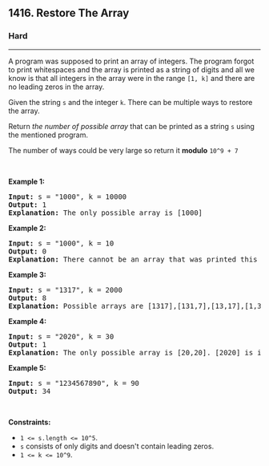 <h2>1416. Restore The Array</h2><h3>Hard</h3><hr><div><p>A program was supposed to print an array of integers. The program forgot to print whitespaces and the array is printed as a string of digits and all we know is that all integers in the array were in the range&nbsp;<code>[1, k]</code>&nbsp;and there are no leading zeros in the array.</p>

<p>Given the string <code>s</code> and the integer <code>k</code>. There can be multiple ways to restore the array.</p>

<p>Return <em>the number of possible array</em> that can be printed as a string <code>s</code>&nbsp;using the mentioned program.</p>

<p>The number of ways could be very large so return it <strong>modulo</strong> <code>10^9 + 7</code></p>

<p>&nbsp;</p>
<p><strong>Example 1:</strong></p>

<pre><strong>Input:</strong> s = "1000", k = 10000
<strong>Output:</strong> 1
<strong>Explanation:</strong> The only possible array is [1000]
</pre>

<p><strong>Example 2:</strong></p>

<pre><strong>Input:</strong> s = "1000", k = 10
<strong>Output:</strong> 0
<strong>Explanation:</strong> There cannot be an array that was printed this way and has all integer &gt;= 1 and &lt;= 10.
</pre>

<p><strong>Example 3:</strong></p>

<pre><strong>Input:</strong> s = "1317", k = 2000
<strong>Output:</strong> 8
<strong>Explanation:</strong> Possible arrays are [1317],[131,7],[13,17],[1,317],[13,1,7],[1,31,7],[1,3,17],[1,3,1,7]
</pre>

<p><strong>Example 4:</strong></p>

<pre><strong>Input:</strong> s = "2020", k = 30
<strong>Output:</strong> 1
<strong>Explanation:</strong> The only possible array is [20,20]. [2020] is invalid because 2020 &gt; 30. [2,020] is ivalid because 020 contains leading zeros.
</pre>

<p><strong>Example 5:</strong></p>

<pre><strong>Input:</strong> s = "1234567890", k = 90
<strong>Output:</strong> 34
</pre>

<p>&nbsp;</p>
<p><strong>Constraints:</strong></p>

<ul>
	<li><code>1 &lt;= s.length &lt;= 10^5</code>.</li>
	<li><code>s</code> consists of only digits and doesn't contain leading zeros.</li>
	<li><code>1 &lt;= k &lt;= 10^9</code>.</li>
</ul></div>